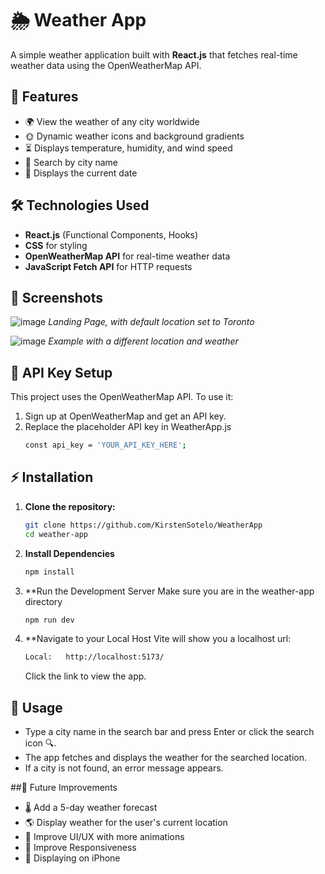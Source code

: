 # 🌦️ Weather App

A simple weather application built with **React.js** that fetches real-time weather data using the OpenWeatherMap API.

## 🚀 Features

- 🌍 View the weather of any city worldwide
- 🌞 Dynamic weather icons and background gradients
- ⏳ Displays temperature, humidity, and wind speed
- 🔎 Search by city name
- 📅 Displays the current date

## 🛠️ Technologies Used

- **React.js** (Functional Components, Hooks)
- **CSS** for styling
- **OpenWeatherMap API** for real-time weather data
- **JavaScript Fetch API** for HTTP requests

## 📸 Screenshots

![image](https://github.com/user-attachments/assets/9f3a79d8-8457-4581-bef7-ead12ae66c4d)
*Landing Page, with default location set to Toronto*


![image](https://github.com/user-attachments/assets/25a38201-e427-4a78-aa90-52efa501d60e)
*Example with a different location and weather*

## 🚀 API Key Setup
This project uses the OpenWeatherMap API. To use it:

1. Sign up at OpenWeatherMap and get an API key.
2. Replace the placeholder API key in WeatherApp.js
   ```bash
   const api_key = 'YOUR_API_KEY_HERE';
   ```

## ⚡ Installation
1. **Clone the repository:**
   ```bash
   git clone https://github.com/KirstenSotelo/WeatherApp
   cd weather-app

2. **Install Dependencies**
   ```bash
   npm install

3. **Run the Development Server
   Make sure you are in the weather-app directory
   ```bash
   npm run dev

4. **Navigate to your Local Host
   Vite will show you a localhost url:
   ```bash
   Local:   http://localhost:5173/
   ```
   Click the link to view the app.


## 📌 Usage
- Type a city name in the search bar and press Enter or click the search icon 🔍.
- The app fetches and displays the weather for the searched location.
- If a city is not found, an error message appears.

##🎯 Future Improvements
- 🌡️ Add a 5-day weather forecast
- 🌎 Display weather for the user's current location
- 📱 Improve UI/UX with more animations
- 📱 Improve Responsiveness
- 📱 Displaying on iPhone
